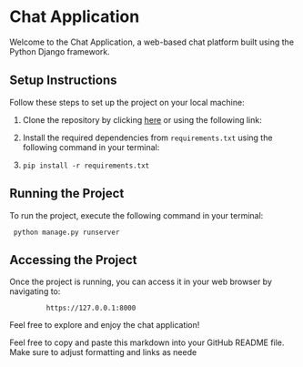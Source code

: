 # Chat Application

Welcome to the Chat Application, a web-based chat platform built using the Python Django framework.

## Setup Instructions

Follow these steps to set up the project on your local machine:


1. Clone the repository by clicking [here](https://github.com/kibetamos/Chat_app/tree/main) or using the following link:

2. Install the required dependencies from `requirements.txt` using the following command in your terminal:
3.
       pip install -r requirements.txt


## Running the Project


To run the project, execute the following command in your terminal:

     python manage.py runserver



## Accessing the Project


Once the project is running, you can access it in your web browser by navigating to:

             https://127.0.0.1:8000


Feel free to explore and enjoy the chat application!

Feel free to copy and paste this markdown into your GitHub README file. Make sure to adjust formatting and links as neede
